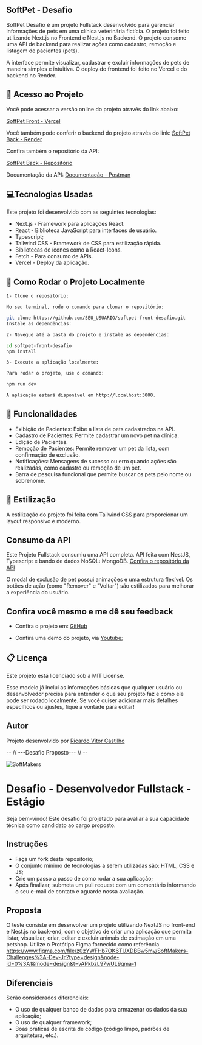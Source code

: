 ## SoftPet - Desafio
SoftPet Desafio é um projeto Fullstack desenvolvido para gerenciar informações de pets em uma clínica veterinária fictícia. O projeto foi feito utilizando Next.js no Frontend e Nest.js no Backend. O projeto consome uma API de backend para realizar ações como cadastro, remoção e listagem de pacientes (pets).

A interface permite visualizar, cadastrar e excluir informações de pets de maneira simples e intuitiva. O deploy do frontend foi feito no Vercel e do backend no Render.

## 🚀 Acesso ao Projeto
Você pode acessar a versão online do projeto através do link abaixo:

[SoftPet Front - Vercel](https://softpet-front-desafio.vercel.app/)

Você também pode conferir o backend do projeto através do link:
[SoftPet Back - Render](https://softpet-api.onrender.com/)

Confira também o repositório da API:

[SoftPet Back - Repositório](https://github.com/RicardoVCastilho/softpet-api)

Documentação da API:
[Documentação - Postman](https://documenter.getpostman.com/view/39919123/2sAYXFhxL7)



## 💻Tecnologias Usadas
Este projeto foi desenvolvido com as seguintes tecnologias:

- Next.js - Framework para aplicações React.
- React - Biblioteca JavaScript para interfaces de usuário.
- Typescript;
- Tailwind CSS - Framework de CSS para estilização rápida.
- Bibliotecas de ícones como a React-Icons.
- Fetch - Para consumo de APIs.
- Vercel - Deploy da aplicação.

## 🔧 Como Rodar o Projeto Localmente

```bash
1- Clone o repositório:

No seu terminal, rode o comando para clonar o repositório:

git clone https://github.com/SEU_USUARIO/softpet-front-desafio.git
Instale as dependências:

2- Navegue até a pasta do projeto e instale as dependências:

cd softpet-front-desafio
npm install

3- Execute a aplicação localmente:

Para rodar o projeto, use o comando:

npm run dev

A aplicação estará disponível em http://localhost:3000.
```

## 📝 Funcionalidades
- Exibição de Pacientes: Exibe a lista de pets cadastrados na API.
- Cadastro de Pacientes: Permite cadastrar um novo pet na clínica.
- Edição de Pacientes.
- Remoção de Pacientes: Permite remover um pet da lista, com confirmação de exclusão.
- Notificações: Mensagens de sucesso ou erro quando ações são realizadas, como cadastro ou remoção de um pet.
- Barra de pesquisa funcional que permite buscar os pets pelo nome ou sobrenome.

## 🎨 Estilização
A estilização do projeto foi feita com Tailwind CSS para proporcionar um layout responsivo e moderno.

## Consumo da API

Este Projeto Fullstack consumiu uma API completa.
API feita com NestJS, Typescript e bando de dados NoSQL: MongoDB.
[Confira o repositório da API](https://github.com/RicardoVCastilho/softpet-api)

O modal de exclusão de pet possui animações e uma estrutura flexível.
Os botões de ação (como "Remover" e "Voltar") são estilizados para melhorar a experiência do usuário.

## **Confira você mesmo e me dê seu feedback**
- Confira o projeto em: [GitHub](https://github.com/RicardoVCastilho/softpet-front)

- Confira uma demo do projeto, via [Youtube](https://www.youtube.com/watch?v=MDgIgcAf3oo);

## 📋 Licença
Este projeto está licenciado sob a MIT License.

Esse modelo já inclui as informações básicas que qualquer usuário ou desenvolvedor precisa para entender o que seu projeto faz e como ele pode ser rodado localmente. Se você quiser adicionar mais detalhes específicos ou ajustes, fique à vontade para editar!

## **Autor**
Projeto desenvolvido por [Ricardo Vitor Castilho](https://github.com/RicardoVCastilho)



 -- // ---Desafio Proposto--- // --



 ![SoftMakers](https://www.softmakers.com.br/assets/img/logotipo14xxhdpi.png)

# Desafio - Desenvolvedor Fullstack - Estágio
Seja bem-vindo! Este desafio foi projetado para avaliar a sua capacidade técnica como candidato ao cargo proposto.

## Instruções
- Faça um fork deste repositório;
- O conjunto mínimo de tecnologias a serem utilizadas são: HTML, CSS e JS;
- Crie um passo a passo de como rodar a sua aplicação;
- Após finalizar, submeta um pull request com um comentário informando o seu e-mail de contato e aguarde nossa avaliação.

## Proposta
O teste consiste em desenvolver um projeto utilizando NextJS no front-end e Nest.js no back-end, com o objetivo de criar uma aplicação que permita listar, visualizar, criar, editar e excluir animais de estimação em uma petshop. Utilize o Protótipo Figma fornecido como referência https://www.figma.com/file/z0zYWFHb7OK6TUXDBBw5my/SoftMakers-Challenges%3A-Dev-Jr.?type=design&node-id=0%3A1&mode=design&t=vAPkbzL97wUL9qma-1

## Diferenciais
Serão considerados diferenciais:

- O uso de qualquer banco de dados para armazenar os dados da sua aplicação;
- O uso de qualquer framework;
- Boas práticas de escrita de código (código limpo, padrões de arquitetura, etc.).
